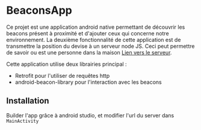 # BeaconsApp

Ce projet est une application android native permettant de découvrir les beacons présent à proximité et d'ajouter ceux qui concerne notre environnement.
La deuxième fonctionnalité de cette application est de transmettre la position du devise à un serveur node JS. Ceci peut permettre de savoir ou est une personne dans la maison [Lien vers le serveur](https://github.com/elerion/beacons-node).

Cette application utilise deux librairies principal :
- Retrofit pour l'utiliser de requêtes http
- android-beacon-library pour l'interaction avec les beacons

## Installation

Builder l'app grâce à android studio, et modifier l'url du server dans `MainActivity`
